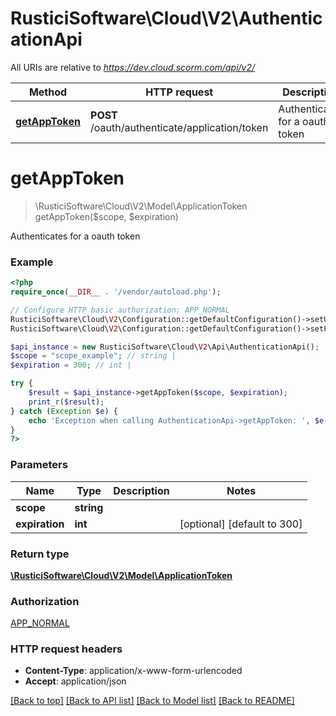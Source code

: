 # RusticiSoftware\Cloud\V2\AuthenticationApi

All URIs are relative to *https://dev.cloud.scorm.com/api/v2/*

Method | HTTP request | Description
------------- | ------------- | -------------
[**getAppToken**](AuthenticationApi.md#getAppToken) | **POST** /oauth/authenticate/application/token | Authenticates for a oauth token


# **getAppToken**
> \RusticiSoftware\Cloud\V2\Model\ApplicationToken getAppToken($scope, $expiration)

Authenticates for a oauth token

### Example
```php
<?php
require_once(__DIR__ . '/vendor/autoload.php');

// Configure HTTP basic authorization: APP_NORMAL
RusticiSoftware\Cloud\V2\Configuration::getDefaultConfiguration()->setUsername('YOUR_USERNAME');
RusticiSoftware\Cloud\V2\Configuration::getDefaultConfiguration()->setPassword('YOUR_PASSWORD');

$api_instance = new RusticiSoftware\Cloud\V2\Api\AuthenticationApi();
$scope = "scope_example"; // string | 
$expiration = 300; // int | 

try {
    $result = $api_instance->getAppToken($scope, $expiration);
    print_r($result);
} catch (Exception $e) {
    echo 'Exception when calling AuthenticationApi->getAppToken: ', $e->getMessage(), PHP_EOL;
}
?>
```

### Parameters

Name | Type | Description  | Notes
------------- | ------------- | ------------- | -------------
 **scope** | **string**|  |
 **expiration** | **int**|  | [optional] [default to 300]

### Return type

[**\RusticiSoftware\Cloud\V2\Model\ApplicationToken**](../Model/ApplicationToken.md)

### Authorization

[APP_NORMAL](../../README.md#APP_NORMAL)

### HTTP request headers

 - **Content-Type**: application/x-www-form-urlencoded
 - **Accept**: application/json

[[Back to top]](#) [[Back to API list]](../../README.md#documentation-for-api-endpoints) [[Back to Model list]](../../README.md#documentation-for-models) [[Back to README]](../../README.md)


